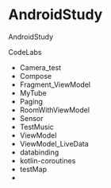 # AndroidStudy
 AndroidStudy

CodeLabs

- Camera_test
- Compose
- Fragment_ViewModel
- MyTube
- Paging
- RoomWithViewModel
- Sensor
- TestMusic
- ViewModel
- ViewModel_LiveData
- databinding
- kotlin-coroutines
- testMap
- 
